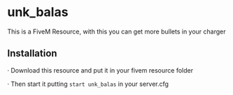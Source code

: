 # unk_balas
This is a FiveM Resource, with this you can get more bullets in your charger

## Installation 

· Download this resource and put it in your fivem resource folder
 
· Then start it putting `start unk_balas` in your server.cfg
  

